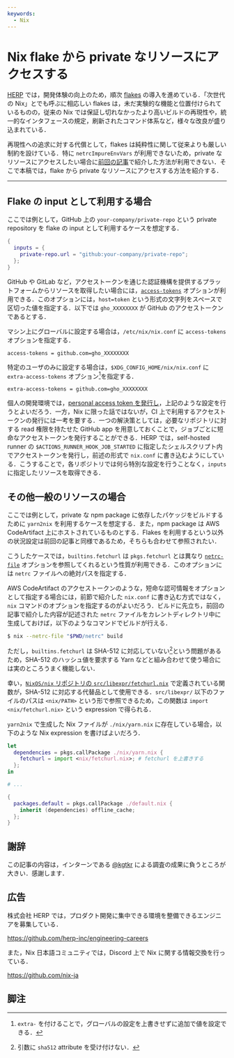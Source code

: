 ```yaml
---
keywords:
  - Nix
---
```


# Nix flake から private なリソースにアクセスする

[HERP](https://herp.co.jp/) では，開発体験の向上のため，順次 [flakes](https://nix.dev/concepts/flakes.html) の導入を進めている．「次世代の Nix」とでも呼ぶに相応しい flakes は，未だ実験的な機能と位置付けられているものの，従来の Nix では保証し切れなかったより高いビルドの再現性や，統一的なインタフェースの規定，刷新されたコマンド体系など，様々な改良が盛り込まれている．

再現性への追求に対する代償として，flakes は純粋性に関して従来よりも厳しい制約を設けている．特に `netrcImpureEnvVars` が利用できないため，private なリソースにアクセスしたい場合に[前回の記事](https://blog.ryota-ka.me/posts/2022/05/01/handling-private-resources-with-nix)で紹介した方法が利用できない．そこで本稿では，flake から private なリソースにアクセスする方法を紹介する．

---

## Flake の input として利用する場合

ここでは例として，GitHub 上の `your-company/private-repo` という private repository を flake の input として利用するケースを想定する．

```nix filename=flake.nix
{
  inputs = {
    private-repo.url = "github:your-company/private-repo";
  };
}
```

GitHub や GitLab など，アクセストークンを通じた認証機構を提供するプラットフォームからリソースを取得したい場合には，[`access-tokens`](https://nixos.org/manual/nix/stable/command-ref/conf-file.html#conf-access-tokens) オプションが利用できる．このオプションには，`host=token` という形式の文字列をスペースで区切った値を指定する．以下では `gho_XXXXXXXX` が GitHub のアクセストークンであるとする．

マシン上にグローバルに設定する場合は，`/etc/nix/nix.conf` に `access-tokens` オプションを指定する．

```config filename=/etc/nix/nix.conf
access-tokens = github.com=gho_XXXXXXXX
```

特定のユーザのみに設定する場合は，`$XDG_CONFIG_HOME/nix/nix.conf` に `extra-access-tokens` オプション[^1]を指定する．

```config filename=~/.config/nix/nix.conf
extra-access-tokens = github.com=gho_XXXXXXXX
```

個人の開発環境では，[personal access token を発行し](https://github.com/settings/personal-access-tokens/new)，上記のような設定を行うとよいだろう．一方，Nix に限った話ではないが，CI 上で利用するアクセストークンの発行には一考を要する．一つの解決策としては，必要なリポジトリに対する read 権限を持たせた GitHub app を用意しておくことで，ジョブごとに短命なアクセストークンを発行することができる．HERP では，self-hosted runner の `$ACTIONS_RUNNER_HOOK_JOB_STARTED` に指定したシェルスクリプト内でアクセストークンを発行し，前述の形式で `nix.conf` に書き込むようにしている．こうすることで，各リポジトリでは何ら特別な設定を行うことなく，`inputs` に指定したリソースを取得できる．

## その他一般のリソースの場合

ここでは例として，private な npm package に依存したパケッジをビルドするために `yarn2nix` を利用するケースを想定する．また，npm package は AWS CodeArtifact 上にホストされているものとする．Flakes を利用するという以外の状況設定は前回の記事と同様であるため，そちらも合わせて参照されたい．

こうしたケースでは，`builtins.fetchurl` は `pkgs.fetchurl` とは異なり [`netrc-file`](https://nixos.org/manual/nix/stable/command-ref/conf-file.html#conf-netrc-file) オプションを参照してくれるという性質が利用できる．このオプションには `netrc` ファイルへの絶対パスを指定する．

AWS CodeArtifact のアクセストークンのような，短命な認可情報をオプションとして指定する場合には，前節で紹介した `nix.conf` に書き込む方式ではなく，`nix` コマンドのオプションを指定するのがよいだろう．ビルドに先立ち，前回の記事で紹介した内容が記述された `netrc` ファイルをカレントディレクトリ中に生成しておけば，以下のようなコマンドでビルドが行える．

```sh
$ nix --netrc-file "$PWD/netrc" build
```

ただし，`builtins.fetchurl` は SHA-512 に対応していない[^2]という問題があるため，SHA-512 のハッシュ値を要求する Yarn などと組み合わせて使う場合には実のところうまく機能しない．

幸い，[`NixOS/nix` リポジトリの `src/libexpr/fetchurl.nix`](https://github.com/NixOS/nix/blob/master/src/libexpr/fetchurl.nix) で定義されている関数が，SHA-512 に対応する代替品として使用できる．`src/libexpr/` 以下のファイルのパスは `<nix/PATH>` という形で参照できるため，この関数は `import <nix/fetchurl.nix>` という expression で得られる．

`yarn2nix` で生成した Nix ファイルが `./nix/yarn.nix` に存在している場合，以下のような Nix expression を書けばよいだろう．

```nix filename=flake.nix
let
  dependencies = pkgs.callPackage ./nix/yarn.nix {
    fetchurl = import <nix/fetchurl.nix>; # fetchurl を上書きする
  };
in

# ...

{
  packages.default = pkgs.callPackage ./default.nix {
    inherit (dependencies) offline_cache;
  };
}
```

## 謝辞

この記事の内容は，インターンである [@kgtkr](https://github.com/kgtkr) による調査の成果に負うところが大きい．感謝します．

## 広告

株式会社 HERP では，プロダクト開発に集中できる環境を整備できるエンジニアを募集している．

https://github.com/herp-inc/engineering-careers

また，Nix 日本語コミュニティでは，Discord 上で Nix に関する情報交換を行っている．

https://github.com/nix-ja

## 脚注

[^1]: `extra-` を付けることで，グローバルの設定を上書きせずに追加で値を設定できる．
[^2]: 引数に `sha512` attribute を受け付けない．
